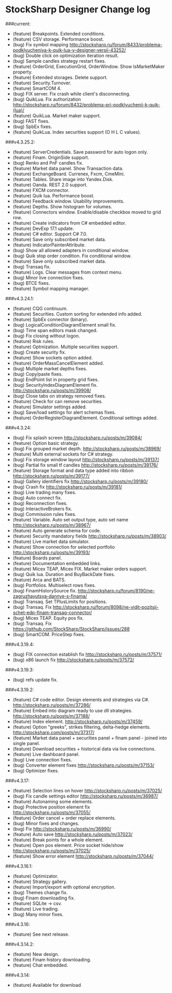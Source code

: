 StockSharp Designer Change log
========================
###current:
* (feature) Breakpoints. Extended conditions.
* (feature) CSV storage. Performance boost.
* (bug) Fix symbol mapping http://stocksharp.ru/forum/8433/problema-podklyucheniya-k-quik-lua-v-designer-versii-43252/
* (bug) Double click on optimization iteration result.
* (bug) Sample candles strategy restart fixes.
* (feature) OrderGrid, ExecutionGrid, OrderWindow. Show IsMarketMaker property.
* (feature) Extended storages. Delete support.
* (feature) Security.Turnover.
* (feature) SmartCOM 4.
* (bug) FIX server. Fix crash while client's disconnecting.
* (bug) QuikLua. Fix authorization http://stocksharp.ru/forum/8432/problema-pri-podklyuchenii-k-quik-(lua)/
* (feature) QuikLua. Market maker support.
* (bug) FAST fixes.
* (bug) SpbEx fixes.
* (feature) QuikLua. Index securities support (O H L C values).

###v4.3.25.2:
* (feature) ServerCredentials. Save password for auto logon only.
* (feature) Finam. OriginSide support.
* (bug) Renko and PnF candles fix.
* (feature) Market data panel. Show Transaction data.
* (feature) ExchangeBoard. Currenex, Fxcm, CmeMini.
* (feature) Tables. Share image into Yandex.Disk.
* (feature) Oanda. REST 2.0 support.
* (feature) FXCM connector.
* (feature) Quik lua. Performance boost.
* (feature) Feedback window. Usability improvements.
* (feature) Depths. Show histogram for volumes.
* (feature) Connectors window. Enable/disable checkbox moved to grid row.
* (feature) Create indicators from C# embedded editor.
* (feature) DevExp 17.1 update.
* (feature) C# editor. Support C# 7.0.
* (feature) Save only subscribed market data.
* (feature) IndicatorPainterAttribute.
* (bug) Show all allowed adapters in conditional window.
* (bug) Quik stop order condition. Fix conditional window.
* (feature) Save only subscribed market data.
* (bug) Transaq fix.
* (feature) Logs. Clear messages from context menu.
* (bug) Minor live connection fixes.
* (bug) BTCE fixes.
* (feature) Symbol mapping manager.

###v4.3.24.1:
* (feature) CQG continuum.
* (feature) Securities. Custom sorting for extended info added.
* (feature) SpbEx connector (binary).
* (bug) LogicalConditionDiagramElement small fix.
* (bug) Time span editors mask changed.
* (bug) Fix closing without logon.
* (feature) Risk rules.
* (feature) Optmization. Multiple securities support.
* (bug) Create security fix.
* (feature) Show sockets option added.
* (feature) OrderMassCancelElement added.
* (bug) Multiple market depths fixes.
* (bug) Copy/paste fixes.
* (bug) EndPoint list in property grid fixes.
* (bug) SecurityIndexDiagramElement fix. http://stocksharp.ru/posts/m/39908/
* (bug) Close tabs on strategy removed fixes.
* (feature) Check for can remove securities.
* (feature) Simulator settings added.
* (bug) Save/load settings for alert schemas fixes.
* (feature) OrderRegisterDiagramElement. Conditional settings added.

###v4.3.24:
* (bug) Fix splash screen http://stocksharp.ru/posts/m/39084/
* (feature) Option basic strategy.
* (bug) Fix grouped market depth. http://stocksharp.ru/posts/m/38969/
* (feature) Multi external sockets for C# strategy. 
* (bug) Fix storage window layout http://stocksharp.ru/posts/m/39137/
* (bug) Partial fix small tf candles http://stocksharp.ru/posts/m/39176/
* (feature) Storage format and data type added into ribbon http://stocksharp.ru/posts/m/39177/
* (bug) Gallery identifiers fix http://stocksharp.ru/posts/m/39180/
* (bug) Crash fix http://stocksharp.ru/posts/m/39181/
* (bug) Live trading many fixes.
* (bug) Auto connect fix.
* (bug) Reconnection fixes.
* (bug) InteractiveBrokers fix.
* (bug) Commission rules fixes.
* (feature) Variable. Auto set output type, auto set name http://stocksharp.ru/posts/m/38967/
* (feature) Auto generate schema for code.
* (feature) Security mandatory fields http://stocksharp.ru/posts/m/38903/
* (feature) Live market data simulator.
* (feature) Show connection for selected portfolio http://stocksharp.ru/posts/m/39193/ 
* (feature) Boards panel.
* (feature) Documentation embedded links.
* (feature) Micex TEAP, Micex FIX. Market maker orders support.
* (bug) Quik lua. Duration and BuyBackDate fixes.
* (feature) Arca and BATS.
* (bug) Portfolios. Multiselect rows fixes.
* (bug) FinamHistorySource fix. http://stocksharp.ru/forum/8190/ne-zagruzhayutsya-dannye-s-finama/
* (bug) Transaq. Set TPlusLimits for positions.
* (bug) Transaq. Fix http://stocksharp.ru/forum/8098/ne-vidit-pozitsii-schet-edp-finam-transaq-connector/
* (bug) Micex TEAP. Equity pos fix.
* (bug) Transaq. Fix https://github.com/StockSharp/StockSharp/issues/288
* (bug) SmartCOM. PriceStep fixes.

###v4.3.19.4:
* (bug) FIX connection establish fix http://stocksharp.ru/posts/m/37571/
* (bug) x86 launch fix http://stocksharp.ru/posts/m/37572/

###v4.3.19.3:
* (bug) refs update fix.

###v4.3.19.2:
* (feature) C# code editor. Design elements and strategies via C#. http://stocksharp.ru/posts/m/37286/
* (feature) Embed into diagram ready to use dll strategies. http://stocksharp.ru/posts/m/37188/
* (feature) Index element. http://stocksharp.ru/posts/m/37459/
* (feature) Option "greeks", strikes filtering, delta-hedge elements. http://stocksharp.com/posts/m/37317/
* (feature) Market data panel + securities panel + finam panel - joined into single panel.
* (feature) Download securities + historical data via live connections.
* (feature) Live dashboard panel.
* (bug) Live connection fixes.
* (bug) Converter element fixes http://stocksharp.ru/posts/m/37153/
* (bug) Optimizer fixes.

###v4.3.17:
* (feature) Selection lines on hover http://stocksharp.ru/posts/m/37025/
* (bug) Fix candle settings editor http://stocksharp.ru/posts/m/36987/
* (feature) Autonaming some elements.
* (bug) Protective position element fix http://stocksharp.ru/posts/m/37055/
* (feature) Order cancel + order replace elements.
* (bug) Minor fixes and changes.
* (bug) Fix http://stocksharp.ru/posts/m/36990/
* (feature) Auto save http://stocksharp.ru/posts/m/37023/
* (feature) Break points for a whole element.
* (feature) Open pos element. Price socket hide/show http://stocksharp.ru/posts/m/37025/
* (feature) Show error element http://stocksharp.ru/posts/m/37044/

###v4.3.16.1:
* (feature) Optimizator.
* (feature) Strategy gallery.
* (feature) Import/export with optional encryption.
* (bug) Themes change fix.
* (bug) Finam downloading fix.
* (feature) SQLite -> csv.
* (feature) Live trading.
* (bug) Many minor fixes.

###v4.3.16:
* (feature) See next release.

###v4.3.14.2:
* (feature) New design.
* (feature) Finam history downloading.
* (feature) Chat embedded.

###v4.3.14:
* (feature) Available for download
